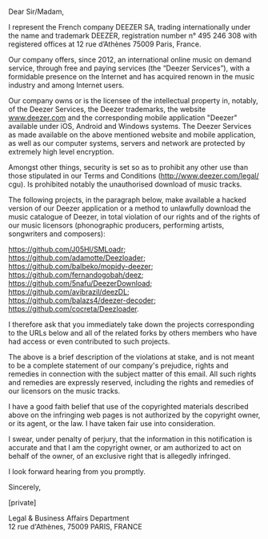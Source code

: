 Dear Sir/Madam,

I represent the French company DEEZER SA, trading internationally under the
name and trademark DEEZER, registration number n° 495 246 308 with
registered offices at 12 rue d’Athènes 75009 Paris, France.

Our company offers, since 2012, an international online music on demand
service, through free and paying services (the “Deezer Services”), with a
formidable presence on the Internet and has acquired renown in the music
industry and among Internet users.

Our company owns or is the licensee of the intellectual property in,
notably, of the Deezer Services, the Deezer trademarks, the website
www.deezer.com and the corresponding mobile application "Deezer" available
under iOS, Android and Windows systems. The Deezer Services as made
available on the above mentioned website and mobile application, as well as
our computer systems, servers and network are protected by extremely high
level encryption.

Amongst other things, security is set so as to prohibit any other use than
those stipulated in our Terms and Conditions (http://www.deezer.com/legal/
cgu). Is prohibited notably the unauthorised download of music tracks.

The following projects, in the paragraph below, make available a hacked
version of our Deezer application or a method to unlawfully download the
music catalogue of Deezer, in total violation of our rights and of the
rights of our music licensors (phonographic producers, performing artists,
songwriters and composers):

https://github.com/J05HI/SMLoadr;    
https://github.com/adamotte/Deezloader;    
https://github.com/balbeko/mopidy-deezer;    
https://github.com/fernandogobah/deez;   
https://github.com/5nafu/DeezerDownload;      
https://github.com/avibrazil/deezDL;  
https://github.com/balazs4/deezer-decoder;  
https://github.com/cocreta/Deezloader.

I therefore ask that you immediately take down the projects corresponding
to the URLs below and all of the related forks by others members who have
had access or even contributed to such projects.

The above is a brief description of the violations at stake, and is not
meant to be a complete statement of our company's prejudice, rights and
remedies in connection with the subject matter of this email. All such
rights and remedies are expressly reserved, including the rights and
remedies of our licensors on the music tracks.

I have a good faith belief that use of the copyrighted materials described
above on the infringing web pages is not authorized by the copyright owner,
or its agent, or the law. I have taken fair use into consideration.

I swear, under penalty of perjury, that the information in this
notification is accurate and that I am the copyright owner, or am
authorized to act on behalf of the owner, of an exclusive right that is
allegedly infringed.

I look forward hearing from you promptly.

Sincerely,

[private]  

Legal & Business Affairs Department  
12 rue d'Athènes, 75009 PARIS, FRANCE  
